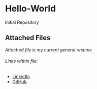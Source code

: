 # Hello-World
Initial Repository

## Attached Files
*Attached file is my current general resume*
###### Links within file:
- [LinkedIn](https://www.linkedin.com/in/brendan-t-sullivan/)  
- [GitHub](github.com/btsully)

